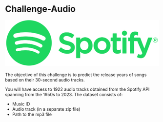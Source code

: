 # Challenge-Audio


<img src="img/Spotify_Logo_RGB_Green.png" alt="Alt Text">


</br>
</br>
The objective of this challenge is to predict the release years of songs based on their 30-second audio tracks.
</br>

You will have access to 1922 audio tracks obtained from the Spotify API spanning from the 1950s to 2023. The dataset consists of:

* Music ID
* Audio track (in a separate zip file)
* Path to the mp3 file
